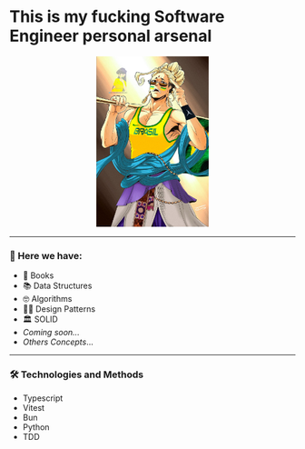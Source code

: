 # This is my fucking Software Engineer personal arsenal

<div align="center">
  <img height="300" src="./.github/assets/buda.png" alt="Buda BR" />
</div>

___

### 🔎 Here we have:

- 📕 Books
- 📚️ Data Structures
- 🤓 Algorithms
- 👨‍🎨 Design Patterns
- 🏛 SOLID 
- _Coming soon..._
- _Others Concepts_...

___

### 🛠️ Technologies and Methods

- Typescript 
- Vitest
- Bun
- Python
- TDD